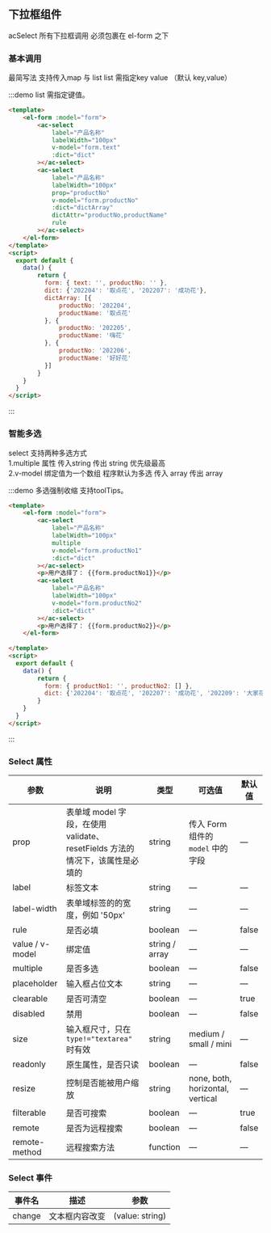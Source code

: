 ## 下拉框组件

acSelect 所有下拉框调用 必须包裹在 el-form 之下

### 基本调用
最简写法 支持传入map 与 list  list 需指定key value （默认 key,value）

:::demo list 需指定键值。
```html
<template>
    <el-form :model="form">
        <ac-select 
            label="产品名称" 
            labelWidth="100px" 
            v-model="form.text" 
            :dict="dict" 
        ></ac-select>
        <ac-select 
            label="产品名称" 
            labelWidth="100px" 
            prop="productNo" 
            v-model="form.productNo"        
            :dict="dictArray"  
            dictAttr="productNo,productName" 
            rule 
        ></ac-select>
    </el-form>
</template>
<script>
  export default {
    data() {
        return {
          form: { text: '', productNo: '' },
          dict: {'202204': '取点花', '202207': '成功花'},
          dictArray: [{
              productNo: '202204',
              productName: '取点花'
          }, {
              productNo: '202205',
              productName: '嗨花'
          }, {
              productNo: '202206',
              productName: '好好花'
          }]
        }
    }
  }
</script>
```
:::

### 智能多选

select 支持两种多选方式   
1.multiple 属性 传入string 传出 string 优先级最高   
2.v-model 绑定值为一个数组 程序默认为多选 传入 array 传出 array  

:::demo 多选强制收缩 支持toolTips。
```html
<template>
    <el-form :model="form">
        <ac-select 
            label="产品名称" 
            labelWidth="100px" 
            multiple
            v-model="form.productNo1" 
            :dict="dict" 
        ></ac-select>
        <p>用户选择了： {{form.productNo1}}</p>
        <ac-select 
            label="产品名称" 
            labelWidth="100px" 
            v-model="form.productNo2" 
            :dict="dict" 
        ></ac-select>
        <p>用户选择了： {{form.productNo2}}</p>
    </el-form>
    
</template>
<script>
  export default {
    data() {
        return {
          form: { productNo1: '', productNo2: [] },
          dict: {'202204': '取点花', '202207': '成功花', '202209': '大家花', '202209': '好好花'}
        }
    }
  }
</script>
```
:::



### Select 属性

| 参数          | 说明            | 类型            | 可选值                 | 默认值   |
|-------------  |---------------- |---------------- |---------------------- |-------- |
| prop    | 表单域 model 字段，在使用 validate、resetFields 方法的情况下，该属性是必填的 | string    | 传入 Form 组件的 `model` 中的字段 | — |
| label | 标签文本 | string | — | — |
| label-width | 表单域标签的的宽度，例如 '50px' | string |       —       | — |
| rule | 是否必填 | boolean | — | false |
| value / v-model | 绑定值           | string / array  | — | — |
| multiple | 是否多选 | boolean | — | false |
| placeholder   | 输入框占位文本    | string          | — | — |
| clearable     | 是否可清空        | boolean         | — | true |
| disabled      | 禁用            | boolean         | — | false   |
| size          | 输入框尺寸，只在 `type!="textarea"` 时有效      | string          | medium / small / mini  | — |
| readonly | 原生属性，是否只读 | boolean | — | false |
| resize | 控制是否能被用户缩放 | string | none, both, horizontal, vertical | — |
| filterable | 是否可搜索 | boolean | — | true |
| remote | 是否为远程搜索 | boolean | — | false |
remote-method | 远程搜索方法 | function | — | — |


### Select 事件

| 事件名 | 描述 | 参数 |
|----| ----| ----|
| change | 文本框内容改变 | (value: string) |